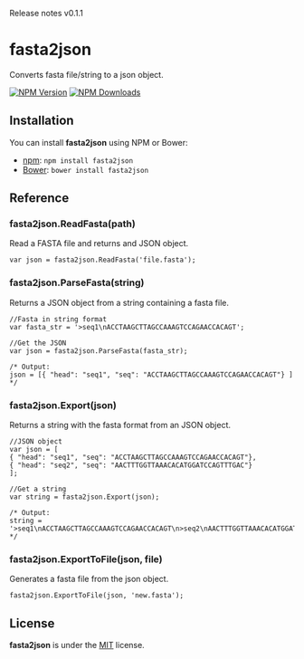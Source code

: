 Release notes v0.1.1

# fasta2json

Converts fasta file/string to a json object.

[![NPM Version][npm-image]][npm-url]
[![NPM Downloads][downloads-image]][downloads-url]


## Installation

You can install **fasta2json** using NPM or Bower:

- [npm](http://npmjs.org/): `npm install fasta2json`
- [Bower](http://bower.io): `bower install fasta2json`


## Reference

### fasta2json.ReadFasta(path)

Read a FASTA file and returns and JSON object.

```
var json = fasta2json.ReadFasta('file.fasta');
```


### fasta2json.ParseFasta(string)

Returns a JSON object from a string containing a fasta file.

```
//Fasta in string format
var fasta_str = '>seq1\nACCTAAGCTTAGCCAAAGTCCAGAACCACAGT';

//Get the JSON
var json = fasta2json.ParseFasta(fasta_str);

/* Output:
json = [{ "head": "seq1", "seq": "ACCTAAGCTTAGCCAAAGTCCAGAACCACAGT"} ] 
*/

```

### fasta2json.Export(json)

Returns a string with the fasta format from an JSON object.

```
//JSON object
var json = [
{ "head": "seq1", "seq": "ACCTAAGCTTAGCCAAAGTCCAGAACCACAGT"},
{ "head": "seq2", "seq": "AACTTTGGTTAAACACATGGATCCAGTTTGAC"}
];

//Get a string
var string = fasta2json.Export(json);

/* Output:
string = '>seq1\nACCTAAGCTTAGCCAAAGTCCAGAACCACAGT\n>seq2\nAACTTTGGTTAAACACATGGATCCAGTTTGAC\n'
*/
```

### fasta2json.ExportToFile(json, file)

Generates a fasta file from the json object.

```
fasta2json.ExportToFile(json, 'new.fasta');
```


## License

**fasta2json** is under the [MIT](LICENSE) license.




[npm-image]: https://img.shields.io/npm/v/fasta2json.svg
[npm-url]: https://npmjs.org/package/fasta2json
[downloads-image]: https://img.shields.io/npm/dm/fasta2json.svg
[downloads-url]: https://npmjs.org/package/fasta2json
